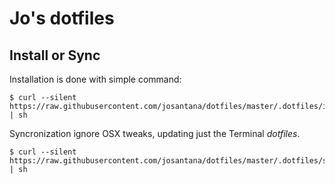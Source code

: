 Jo's dotfiles
========

## Install or Sync

Installation is done with simple command:

```
$ curl --silent https://raw.githubusercontent.com/josantana/dotfiles/master/.dotfiles/install.sh | sh
```

Syncronization ignore OSX tweaks, updating just the Terminal *dotfiles*.

```
$ curl --silent https://raw.githubusercontent.com/josantana/dotfiles/master/.dotfiles/sync.sh | sh
```
